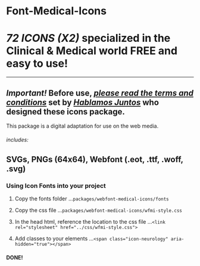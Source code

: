 Font-Medical-Icons
==================

# *72 ICONS (X2)* specialized in the Clinical & Medical world FREE and easy to use!
---
## *Important!* Before use, *[please read the terms and conditions](http://www.hablamosjuntos.org/signage/symbols/faq.asp#2)* set by *[Hablamos Juntos](http://www.hablamosjuntos.org/)* who designed these icons package.

This package is a digital adaptation for use on the web media.
###### includes:
SVGs, PNGs (64x64), Webfont (.eot, .ttf, .woff, .svg)
---
### Using Icon Fonts into your project
1. Copy the fonts folder
...`packages/webfont-medical-icons/fonts`

2. Copy the css file
...`packages/webfont-medical-icons/wfmi-style.css`

3. In the head html, reference the location to the css file
...`<link rel="stylesheet" href="../css/wfmi-style.css">`

4. Add classes to your elements
...`<span class="icon-neurology" aria-hidden="true"></span>`

#### DONE! 

